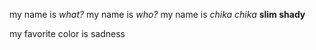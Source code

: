 my name is _what?_
my name is _who?_
my name is _chika chika_ __slim shady__

my favorite color is sadness
